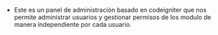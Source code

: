 

- Este es un panel de administración basado en codeigniter que nos permite administrar usuarios y gestionar permisos de los modulo de manera independiente por cada usuario.

